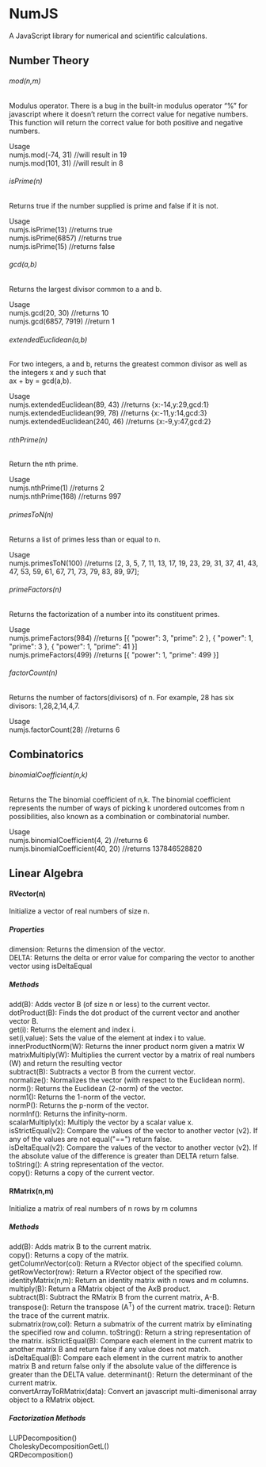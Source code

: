 # NumJS
A JavaScript library for numerical and scientific calculations.

## Number Theory
###### mod(n,m)
Modulus operator. There is a bug in the built-in modulus operator “%” for javascript where it doesn’t   return the correct value for negative numbers.  This function will return the correct value for both positive and negative numbers.  

Usage  
numjs.mod(-74, 31) //will result in 19  
numjs.mod(101, 31) //will result in 8  

###### isPrime(n)
Returns true if the number supplied is prime and false if it is not.

Usage  
numjs.isPrime(13) //returns true  
numjs.isPrime(6857) //returns true  
numjs.isPrime(15) //returns false  

###### gcd(a,b)
Returns the largest divisor common to a and b.

Usage  
numjs.gcd(20, 30)  //returns 10  
numjs.gcd(6857, 7919) //return 1  

###### extendedEuclidean(a,b)
For two integers, a and b, returns the greatest common divisor as well as the integers x and y such that  
ax + by = gcd(a,b).

Usage  
numjs.extendedEuclidean(89, 43)  //returns {x:-14,y:29,gcd:1}   
numjs.extendedEuclidean(99, 78)  //returns {x:-11,y:14,gcd:3}  
numjs.extendedEuclidean(240, 46) //returns {x:-9,y:47,gcd:2}  

###### nthPrime(n)
Return the nth prime.  

Usage  
numjs.nthPrime(1) //returns 2  
numjs.nthPrime(168) //returns 997  

###### primesToN(n)
Returns a list of primes less than or equal to n.

Usage  
numjs.primesToN(100) //returns [2, 3, 5, 7, 11, 13, 17, 19, 23, 29, 31, 37, 41, 43, 47, 53, 59, 61, 67, 71, 73, 79, 83, 89, 97];  

###### primeFactors(n)
Returns the factorization of a number into its constituent primes.

Usage  
numjs.primeFactors(984) //returns [{ "power": 3, "prime": 2 }, { "power": 1, "prime": 3 }, { "power": 1, "prime": 41 }]  
numjs.primeFactors(499) //returns [{ "power": 1, "prime": 499 }]  

###### factorCount(n)
Returns the number of factors(divisors) of n.  For example, 28 has six divisors: 1,28,2,14,4,7.

Usage  
numjs.factorCount(28)  //returns 6  

## Combinatorics

###### binomialCoefficient(n,k)
Returns the The binomial coefficient of n,k.  The binomial coefficient represents the number of ways of picking k unordered outcomes from n possibilities, also known as a combination or combinatorial number.

Usage  
numjs.binomialCoefficient(4, 2) //returns 6  
numjs.binomialCoefficient(40, 20) //returns 137846528820  

## Linear Algebra
#### RVector(n)  
Initialize a vector of real numbers of size n.  

##### Properties
dimension:  Returns the dimension of the vector.  
DELTA:  Returns the delta or error value for comparing the vector to another vector using isDeltaEqual  

##### Methods
add(B): Adds vector B (of size n or less) to the current vector.  
dotProduct(B):  Finds the dot product of the current vector and another vector B.  
get(i):  Returns the element and index i.  
set(i,value):  Sets the value of the element at index i to value.  
innerProductNorm(W): Returns the inner product norm given a matrix W  
matrixMultiply(W):  Multiplies the current vector by a matrix of real numbers (W) and return the resulting vector  
subtract(B):  Subtracts a vector B from the current vector.  
normalize():  Normalizes the vector (with respect to the Euclidean norm).  
norm():  Returns the Euclidean (2-norm) of the vector.  
norm1():  Returns the 1-norm of the vector.  
normP():  Returns the p-norm of the vector.  
normInf():  Returns the infinity-norm.  
scalarMultiply(x):  Multiply the vector by a scalar value x.  
isStrictEqual(v2):  Compare the values of the vector to another vector (v2).  If any of the values are not equal("==") return false.  
isDeltaEqual(v2):  Compare the values of the vector to another vector (v2).  If the absolute value of the difference is greater than DELTA return false.  
toString(): A string representation of the vector.  
copy(): Returns a copy of the current vector.  

#### RMatrix(n,m)
Initialize a matrix of real numbers of n rows by m columns

##### Methods
add(B):  Adds matrix B to the current matrix.  
copy():  Returns a copy of the matrix.  
getColumnVector(col):  Return a RVector object of the specified column.  
getRowVector(row):  Return a RVector object of the specified row.  
identityMatrix(n,m):  Return an identity matrix with n rows and m columns.  
multiply(B):  Return a RMatrix object of the AxB product.  
subtract(B):  Subtract the RMatrix B from the current matrix, A-B.  
transpose():  Return the transpose (A<sup>T</sup>) of the current matrix.
trace():  Return the trace of the current matrix.  
submatrix(row,col):  Return a submatrix of the current matrix by eliminating the specified row and column.
toString():  Return a string representation of the matrix.
isStrictEqual(B): Compare each element in the current matrix to another matrix B and return false if any value does not match.
isDeltaEqual(B): Compare each element in the current matrix to another matrix B and return false only if the absolute value of the difference is greater than the DELTA value.
determinant(): Return the determinant of the current matrix.  
convertArrayToRMatrix(data):  Convert an javascript multi-dimenisonal array object to a RMatrix object.

##### Factorization Methods
LUPDecomposition()  
CholeskyDecompositionGetL()  
QRDecomposition()  
